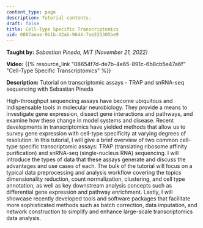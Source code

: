 ```yaml
---
content_type: page
description: Tutorial contents.
draft: false
title: Cell-Type Specific Transcriptomics
uid: 0807aeae-9b1b-42ab-9644-7ae225305be9
---
```

**Taught by:** *Sebastian Pineda, MIT (November 21, 2022)*

**Video:** {{% resource_link "08654f7d-de7b-4e65-891c-6b8cb5e47a6f" "Cell-Type Specific Transcriptomics" %}}

**Description:** Tutorial on transcriptomic assays - TRAP and snRNA-seq sequencing with Sebastian Pineda

High-throughput sequencing assays have become ubiquitous and indispensable tools in molecular neurobiology. They provide a means to investigate gene expression, dissect gene interactions and pathways, and examine how these change in model systems and disease. Recent developments in transcriptomics have yielded methods that allow us to survey gene expression with cell-type specificity at varying degrees of resolution. In this tutorial, I will give a brief overview of two common cell-type specific transcriptomic assays: TRAP (translating ribosome affinity purification) and snRNA-seq (single-nucleus RNA) sequencing. I will introduce the types of data that these assays generate and discuss the advantages and use cases of each. The bulk of the tutorial will focus on a typical data preprocessing and analysis workflow covering the topics dimensionality reduction, count normalization, clustering, and cell type annotation, as well as key downstream analysis concepts such as differential gene expression and pathway enrichment. Lastly, I will showcase recently developed tools and software packages that facilitate more sophisticated methods such as batch correction, data imputation, and network construction to simplify and enhance large-scale transcriptomics data analysis.